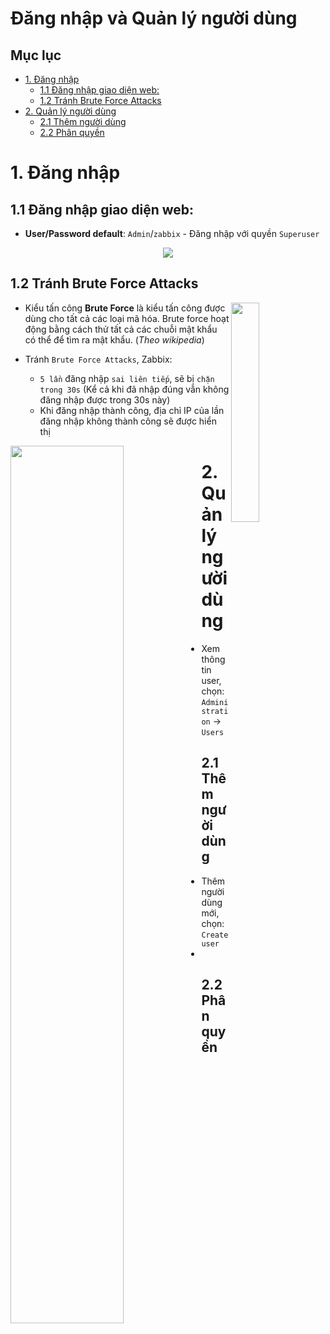 <h1> Đăng nhập và Quản lý người dùng</h1>

<h2> Mục lục </h2>

- [1. Đăng nhập](#1-đăng-nhập)
  - [1.1 Đăng nhập giao diện web:](#11-đăng-nhập-giao-diện-web)
  - [1.2 Tránh Brute Force Attacks](#12-tránh-brute-force-attacks)
- [2. Quản lý người dùng](#2-quản-lý-người-dùng)
  - [2.1 Thêm người dùng](#21-thêm-người-dùng)
  - [2.2 Phân quyền](#22-phân-quyền)

# 1. Đăng nhập
## 1.1 Đăng nhập giao diện web:

- **User/Password default**: `Admin`/`zabbix` - Đăng nhập với quyền `Superuser`

<p align="center">
  <img src="https://i.imgur.com/yYcHD1e.png">
</p>

## 1.2 Tránh Brute Force Attacks 

<img src=https://i.imgur.com/EWnNq0d.png width=30% align="right">


- Kiểu tấn công **Brute Force** là kiểu tấn công được dùng cho tất cả các loại mã hóa. Brute force hoạt động bằng cách thử tất cả các chuỗi mật khẩu có thể để tìm ra mật khẩu. (*Theo wikipedia*)


- Tránh `Brute Force Attacks`, Zabbix:

  - `5 lần` đăng nhập `sai liên tiếp`, sẽ bị `chặn trong 30s` (Kể cả khi đã nhập đúng vẫn không đăng nhập được trong 30s này)
  - Khi đăng nhập thành công, địa chỉ IP của lần đăng nhập không thành công sẽ được hiển thị

<img src=https://i.imgur.com/PvhtglN.png width=60% align="left">

# 2. Quản lý người dùng
- Xem thông tin user, chọn: `Administration` $\to$ `Users`

## 2.1 Thêm người dùng
- Thêm người dùng mới, chọn: `Create user`
- 
## 2.2 Phân quyền
